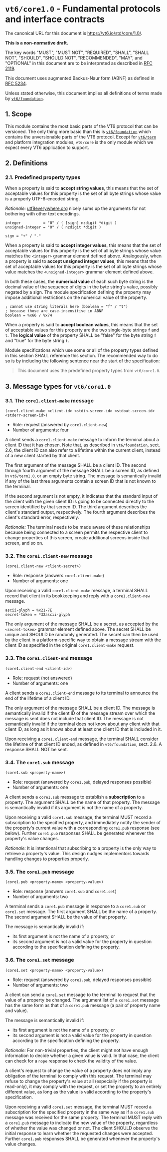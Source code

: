 <!-- draft -->
# `vt6/core1.0` - Fundamental protocols and interface contracts

The canonical URL for this document is <https://vt6.io/std/core/1.0/>.

**This is a non-normative draft.**

The key words "MUST", "MUST NOT", "REQUIRED", "SHALL", "SHALL NOT", "SHOULD", "SHOULD NOT", "RECOMMENDED", "MAY", and "OPTIONAL" in this document are to be interpreted as described in [RFC 2119](https://tools.ietf.org/html/rfc2119).

This document uses augmented Backus-Naur form (ABNF) as defined in [RFC 5234](https://tools.ietf.org/html/rfc5234).

Unless stated otherwise, this document implies all definitions of terms made by [`vt6/foundation`](https://vt6.io/std/foundation/).

## 1. Scope

This module contains the most basic parts of the VT6 protocol that can be versioned.
The only thing more basic than this is [`vt6/foundation`](https://vt6.io/std/foundation/) which contains the unversionable parts of the VT6 protocol.
Except for [`vt6/term`](https://vt6.io/std/term/) and platform integration modules, `vt6/core` is the only module which we expect every VT6 application to support.

## 2. Definitions

### 2.1. Predefined property types

When a property is said to **accept string values**, this means that the set of acceptable values for this property is the set of all byte strings whose value is a properly UTF-8-encoded string.

*Rationale:* [utf8everywhere.org](http://utf8everywhere.org) nicely sums up the arguments for not bothering with other text encodings.

```abnf
integer          = "0" / ( [sign] nzdigit *digit )
unsigned-integer = "0" / ( nzdigit *digit )

sign = "+" / "-"
```

When a property is said to **accept integer values**, this means that the set of acceptable values for this property is the set of all byte strings whose value matches the `<integer>` grammar element defined above.
Analogously, when a property is said to **accept unsigned integer values**, this means that the set of acceptable values for this property is the set of all byte strings whose value matches the `<unsigned-integer>` grammar element defined above.

In both these cases, the **numerical value** of each such byte string is the decimal value of the sequence of digits in the byte string's value, possibly negated by a sign.
The module specification defining the property may impose additional restrictions on the numerical value of the property.

```abnf
; cannot use string literals here (boolean = "f" / "t")
; because those are case-insensitive in ABNF
boolean = %x66 / %x74
```

When a property is said to **accept boolean values**, this means that the set of acceptable values for this property are the two single-byte strings `f` and `t`.
The **logical value** of the property SHALL be "false" for the byte string `f` and "true" for the byte string `t`.

Module specifications which use some or all of the property types defined in this section SHALL reference this section.
The recommended way to do so is by including the following sentence near the start of the specification:

> This document uses the predefined property types from `vt6/core1.0`.

## 3. Message types for `vt6/core1.0`

### 3.1. The `core1.client-make` message

```vt6
(core1.client-make <client-id> <stdin-screen-id> <stdout-screen-id> <stderr-screen-id>)
```

- Role: request (answered by `core1.client-new`)
- Number of arguments: four

A client sends a `core1.client-make` message to inform the terminal about a client ID that it has chosen.
Note that, as described in `vt6/foundation`, sect. 2.6, the client ID can also refer to a lifetime within the current client, instead of a new client started by that client.

The first argument of the message SHALL be a client ID.
The second through fourth argument of the message SHALL be a screen ID, as defined in `vt6/term1.0`, or an empty byte string.
The message is semantically invalid if any of the last three arguments contain a screen ID that is not known to the terminal.

If the second argument is not empty, it indicates that the standard input of the client with the given client ID is going to be connected directly to the screen identified by that screen ID.
The third argument describes the client's standard output, respectively.
The fourth argument describes the client's standard error, respectively.

*Rationale:* The terminal needs to be made aware of these relationships because being connected to a screen permits the respective client to change properties of this screen, create additional screens inside that screen, and so on.

### 3.2. The `core1.client-new` message

```vt6
(core1.client-new <client-secret>)
```

- Role: response (answers `core1.client-make`)
- Number of arguments: one

Upon receiving a valid `core1.client-make` message, a terminal SHALL record that client in its bookkeeping and reply with a `core1.client-new` message.

```abnf
ascii-glyph = %x21-7E
secret-token = *32ascii-glyph
```

The only argument of the message SHALL be a secret, as accepted by the `<secret-token>` grammar element defined above.
The secret SHALL be unique and SHOULD be randomly generated.
The secret can then be used by the client in a platform-specific way to obtain a message stream with the client ID as specified in the original `core1.client-make` request.

### 3.3. The `core1.client-end` message

```vt6
(core1.client-end <client-id>)
```

- Role: request (not answered)
- Number of arguments: one

A client sends a `core1.client-end` message to its terminal to announce the end of the lifetime of a client ID.

The only argument of the message SHALL be a client ID.
The message is semantically invalid if the client ID of the message stream over which the message is sent does not include that client ID.
The message is not semantically invalid if the terminal does not know about any client with that client ID, as long as it knows about at least one client ID that is included in it.

Upon receiving a `core1.client-end` message, the terminal SHALL consider the lifetime of that client ID ended, as defined in `vt6/foundation`, sect. 2.6.
A response SHALL NOT be sent.

### 3.4. The `core1.sub` message

```vt6
(core1.sub <property-name>)
```

- Role: request (answered by `core1.pub`, delayed responses possible)
- Number of arguments: one

A client sends a `core1.sub` message to establish a **subscription** to a property.
The argument SHALL be the name of that property.
The message is semantically invalid if its argument is not the name of a property.

Upon receiving a valid `core1.sub` message, the terminal MUST record a subscription to the specified property, and immediately notify the sender of the property's current value with a corresponding `core1.pub` response (see below).
Further `core1.pub` responses SHALL be generated whenever the property's value changes.

*Rationale:* It is intentional that subscribing to a property is the only way to retrieve a property's value.
This design nudges implementors towards handling changes to properties properly.

### 3.5. The `core1.pub` message

```vt6
(core1.pub <property-name> <property-value>)
```

- Role: response (answers `core1.sub` and `core1.set`)
- Number of arguments: two

A terminal sends a `core1.pub` message in response to a `core1.sub` or `core1.set` message.
The first argument SHALL be the name of a property.
The second argument SHALL be the value of that property.

The message is semantically invalid if:

- its first argument is not the name of a property, or
- its second argument is not a valid value for the property in question according to the specification defining the property.

### 3.6. The `core1.set` message

```vt6
(core1.set <property-name> <property-value>)
```

- Role: request (answered by `core1.pub`, delayed responses possible)
- Number of arguments: two

A client can send a `core1.set` message to the terminal to request that the value of a property be changed.
The argument list of a `core1.set` message has the same form as that of a `core1.pub` message (a pair of property name and value).

The message is semantically invalid if:

- its first argument is not the name of a property, or
- its second argument is not a valid value for the property in question according to the specification defining the property.

*Rationale:* For non-trivial properties, the client might not have enough information to decide whether a given value is valid.
In that case, the client can check for a `nope` response to check the validity of the value.

A client's request to change the value of a property does not imply any obligation of the terminal to comply with this request.
The terminal may refuse to change the property's value at all (especially if the property is read-only), it may comply with the request, or set the property to an entirely different value, as long as the value is valid according to the property's specification.

Upon receiving a valid `core1.set` message, the terminal MUST record a subscription for the specified property in the same way as if a `core1.sub` message was received for the same property.
The terminal MUST reply with a `core1.pub` message to indicate the new value of the property, regardless of whether the value was changed or not.
The client SHOULD observe the initial response to learn whether the requested changes were accepted.
Further `core1.pub` responses SHALL be generated whenever the property's value changes.
